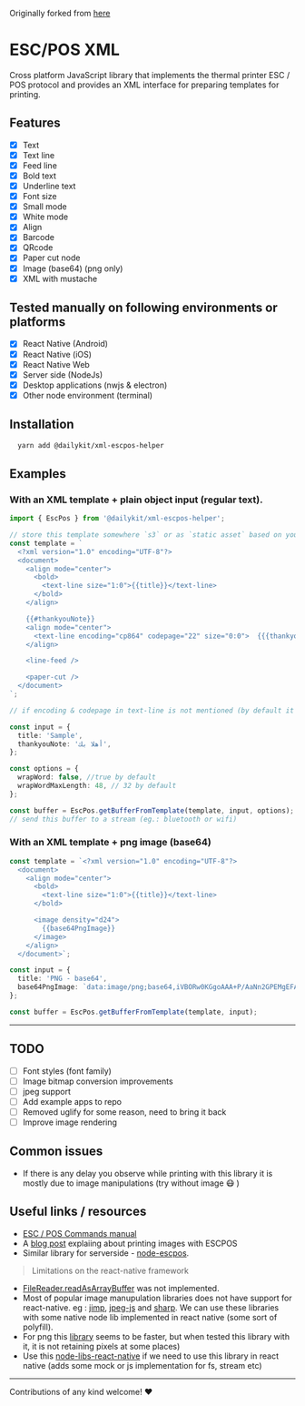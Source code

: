 Originally forked from [here](https://github.com/ingoncalves/escpos-xml)

# ESC/POS XML

Cross platform JavaScript library that implements the thermal printer ESC / POS protocol and provides an XML interface for preparing templates for printing.

## Features

- [x] Text
- [x] Text line
- [x] Feed line
- [x] Bold text
- [x] Underline text
- [x] Font size
- [x] Small mode
- [x] White mode
- [x] Align
- [x] Barcode
- [x] QRcode
- [x] Paper cut node
- [x] Image (base64) (png only)
- [x] XML with mustache

## Tested manually on following environments or platforms

- [x] React Native (Android)
- [x] React Native (iOS)
- [x] React Native Web
- [x] Server side (NodeJs)
- [x] Desktop applications (nwjs &amp; electron)
- [x] Other node environment (terminal)

## Installation

```bash
  yarn add @dailykit/xml-escpos-helper
```

## Examples

### With an XML template + plain object input (regular text).

```ts
import { EscPos } from '@dailykit/xml-escpos-helper';

// store this template somewhere `s3` or as `static asset` based on your preference
const template = `
  <?xml version="1.0" encoding="UTF-8"?>
  <document>
    <align mode="center">
      <bold>
        <text-line size="1:0">{{title}}</text-line>
      </bold>
    </align>

    {{#thankyouNote}}
    <align mode="center">
      <text-line encoding="cp864" codepage="22" size="0:0">  {{{thankyouNote}}}</text-line>
    </align>

    <line-feed />

    <paper-cut />
  </document>
`;

// if encoding & codepage in text-line is not mentioned (by default it is set to utf8 & 0 respectively)

const input = {
  title: 'Sample',
  thankyouNote: 'أهلا بك',
};

const options = {
  wrapWord: false, //true by default
  wrapWordMaxLength: 48, // 32 by default
};

const buffer = EscPos.getBufferFromTemplate(template, input, options);
// send this buffer to a stream (eg.: bluetooth or wifi)
```

### With an XML template + png image (base64)

```ts
const template = `<?xml version="1.0" encoding="UTF-8"?>
  <document>
    <align mode="center">
      <bold>
        <text-line size="1:0">{{title}}</text-line>
      </bold>

      <image density="d24">
        {{base64PngImage}}
      </image>
    </align>
  </document>`;

const input = {
  title: 'PNG - base64',
  base64PngImage: `data:image/png;base64,iVBORw0KGgoAAA+P/AaNn2GPEMgEFAAAAAElFTkSuQmCC`,
};

const buffer = EscPos.getBufferFromTemplate(template, input);
```

---

## TODO

- [ ] Font styles (font family)
- [ ] Image bitmap conversion improvements
- [ ] jpeg support
- [ ] Add example apps to repo
- [ ] Removed uglify for some reason, need to bring it back
- [ ] Improve image rendering

## Common issues

- If there is any delay you observe while printing with this library it is mostly due to image manipulations (try without image :mask: )

## Useful links / resources

- [ESC / POS Commands manual](./resources/ESCPOS_Command_Manual.pdf)
- A [blog post](https://www.visuality.pl/posts/thermal-printer-protocols-for-image-and-text#:~:text=How%20can%20we%20print%20an,command%20language%20of%20thermal%20printers) explaiing about printing images with ESCPOS
- Similar library for serverside - [node-escpos](https://github.com/song940/node-escpos).

> Limitations on the react-native framework

- [FileReader.readAsArrayBuffer](https://github.com/facebook/react-native/issues/21209) was not implemented.
- Most of popular image manupulation libraries does not have support for react-native. eg : [jimp](https://www.npmjs.com/package/jimp), [jpeg-js](https://www.npmjs.com/package/jpeg-js) and [sharp](https://www.npmjs.com/package/sharp). We can use these libraries with some native node lib implemented in react native (some sort of polyfill).
- For png this [library](https://github.com/photopea/UPNG.js) seems to be faster, but when tested this library with it, it is not retaining pixels at some places)
- Use this [node-libs-react-native](https://www.npmjs.com/package/node-libs-react-native) if we need to use this library in react native (adds some mock or js implementation for fs, stream etc)

---

Contributions of any kind welcome! :heart:
